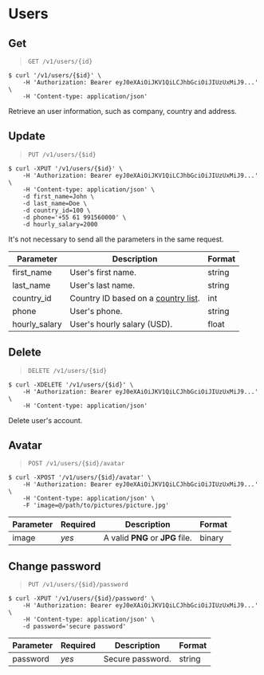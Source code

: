 # Users
## Get
> `GET /v1/users/{id}`

```shell
$ curl '/v1/users/{$id}' \
    -H 'Authorization: Bearer eyJ0eXAiOiJKV1QiLCJhbGciOiJIUzUxMiJ9...' \
    -H 'Content-type: application/json'
```

Retrieve an user information, such as company, country and address.

## Update
> `PUT /v1/users/{$id}`

```shell
$ curl -XPUT '/v1/users/{$id}' \
    -H 'Authorization: Bearer eyJ0eXAiOiJKV1QiLCJhbGciOiJIUzUxMiJ9...' \
    -H 'Content-type: application/json' \
    -d first_name=John \
    -d last_name=Doe \
    -d country_id=100 \
    -d phone='+55 61 991560000' \
    -d hourly_salary=2000
```

<aside class="notice">
It's not necessary to send all the parameters in the same request.
</aside>

| Parameter        | Description                                               | Format |
|------------------|-----------------------------------------------------------|--------|
| first_name       | User's first name.                                        | string |
| last_name        | User's last name.                                         | string |
| country_id       | Country ID based on a [country list](#countries).         | int    |
| phone            | User's phone.                                             | string |
| hourly_salary    | User's hourly salary (USD).                               | float  |

## Delete
> `DELETE /v1/users/{$id}`

```shell
$ curl -XDELETE '/v1/users/{$id}' \
    -H 'Authorization: Bearer eyJ0eXAiOiJKV1QiLCJhbGciOiJIUzUxMiJ9...' \
    -H 'Content-type: application/json'
```

Delete user's account.

## Avatar
> `POST /v1/users/{$id}/avatar`

```shell
$ curl -XPOST '/v1/users/{$id}/avatar' \
    -H 'Authorization: Bearer eyJ0eXAiOiJKV1QiLCJhbGciOiJIUzUxMiJ9...' \
    -H 'Content-type: application/json' \
    -F 'image=@/path/to/pictures/picture.jpg'
```

| Parameter | Required | Description                      | Format |
|-----------|----------|----------------------------------|--------|
| image     | *yes*    | A valid **PNG** or **JPG** file. | binary |

## Change password
> `PUT /v1/users/{$id}/password`

```shell
$ curl -XPUT '/v1/users/{$id}/password' \
    -H 'Authorization: Bearer eyJ0eXAiOiJKV1QiLCJhbGciOiJIUzUxMiJ9...' \
    -H 'Content-type: application/json' \
    -d password='secure password'
```

| Parameter | Required | Description      | Format |
|-----------|----------|------------------|--------|
| password  | *yes*    | Secure password. | string |
